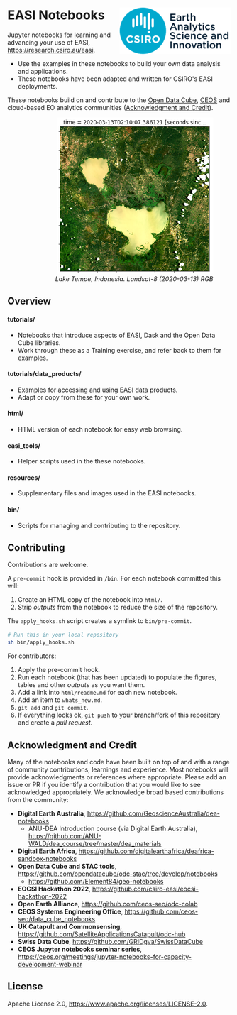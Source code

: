 # EASI Notebooks <img align="right" src="resources/csiro_easi_logo.png">

Jupyter notebooks for learning and advancing your use of EASI, https://research.csiro.au/easi.

- Use the examples in these notebooks to build your own data analysis and applications.
- These notebooks have been adapted and written for CSIRO's EASI deployments.

These notebooks build on and contribute to the [Open Data Cube](https://github.com/opendatacube), [CEOS](https://ceos.org) and cloud-based EO analytics communities ([Acknowledgment and Credit](#Acknowledgment-and-Credit)).

<figure align="right">
    <img src="resources/lake-tempe-landsat-rgb.png">
    <figcaption><i>Lake Tempe, Indonesia. Landsat-8 (2020-03-13) RGB</i></figcaption>
</figure>

## Overview

#### tutorials/

- Notebooks that introduce aspects of EASI, Dask and the Open Data Cube libraries.
- Work through these as a Training exercise, and refer back to them for examples.

#### tutorials/data_products/
- Examples for accessing and using EASI data products.
- Adapt or copy from these for your own work.

#### html/
- HTML version of each notebook for easy web browsing.

#### easi_tools/
- Helper scripts used in the these notebooks.

#### resources/

- Supplementary files and images used in the EASI notebooks.

#### bin/

- Scripts for managing and contributing to the repository.

## Contributing

Contributions are welcome.

A `pre-commit` hook is provided in `/bin`. For each notebook committed this will:

1. Create an HTML copy of the notebook into `html/`.
1. Strip *outputs* from the notebook to reduce the size of the repository.

The `apply_hooks.sh` script creates a symlink to `bin/pre-commit`.

```bash
# Run this in your local repository
sh bin/apply_hooks.sh
```

For contributors:

1. Apply the pre-commit hook.
1. Run each notebook (that has been updated) to populate the figures, tables and other *outputs* as you want them.
1. Add a link into `html/readme.md` for each new notebook.
1. Add an item to `whats_new.md`.
1. `git add` and `git commit`.
1. If everything looks ok, `git push` to your branch/fork of this repository and create a *pull request*.

## Acknowledgment and Credit

Many of the notebooks and code have been built on top of and with a range of community contributions, learnings and experience. Most notebooks will provide acknowledgments or references where appropriate. Please add an issue or PR if you identify a contribution that you would like to see acknowledged appropriately. We acknowledge broad based contributions from the community:

- **Digital Earth Australia**, https://github.com/GeoscienceAustralia/dea-notebooks
  - ANU-DEA Introduction course (via Digital Earth Australia), https://github.com/ANU-WALD/dea_course/tree/master/dea_materials
- **Digital Earth Africa**, https://github.com/digitalearthafrica/deafrica-sandbox-notebooks
- **Open Data Cube and STAC tools**, https://github.com/opendatacube/odc-stac/tree/develop/notebooks
   - https://github.com/Element84/geo-notebooks
- **EOCSI Hackathon 2022**, https://github.com/csiro-easi/eocsi-hackathon-2022
- **Open Earth Alliance**, https://github.com/ceos-seo/odc-colab
- **CEOS Systems Engineering Office**, https://github.com/ceos-seo/data_cube_notebooks
- **UK Catapult and Commonsensing**, https://github.com/SatelliteApplicationsCatapult/odc-hub
- **Swiss Data Cube**, https://github.com/GRIDgva/SwissDataCube
- **CEOS Jupyter notebooks seminar series**, https://ceos.org/meetings/jupyter-notebooks-for-capacity-development-webinar

## License

Apache License 2.0, <https://www.apache.org/licenses/LICENSE-2.0>.
